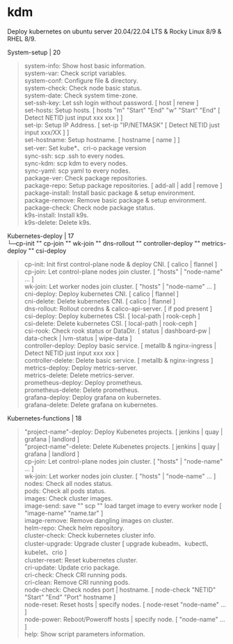 # kdm

Deploy kubernetes on ubuntu server 20.04/22.04 LTS & Rocky Linux 8/9 & RHEL 8/9.  
  
System-setup | 20  
 > system-info: Show host basic information.  
 > system-var: Check script variables.  
 > system-conf: Configure file & directory.  
 > system-check: Check node basic status.  
 > system-date: Check system time-zone.  
 > set-ssh-key: Let ssh login without password. [ host | renew ]  
 > set-hosts: Setup hosts. [ hosts "m" "Start" "End" "w" "Start" "End" [ Detect NETID just input xxx xxx ] ]  
 > set-ip: Setup IP Address. [ set-ip "IP/NETMASK" [ Detect NETID just input xxx/XX ] ]  
 > set-hostname: Setup hostname. [ hostname [ name ] ]  
 > set-ver: Set kube*、cri-o package version  
 > sync-ssh: scp .ssh to every nodes.  
 > sync-kdm: scp kdm to every nodes.  
 > sync-yaml: scp yaml to every nodes.  
 > package-ver: Check package repositories.  
 > package-repo: Setup package repositories. [ add-all | add | remove ]  
 > package-install: Install basic package & setup environment.  
 > package-remove: Remove basic package & setup environment.  
 > package-check: Check node package status.  
 > k9s-install: Install k9s.  
 > k9s-delete: Delete k9s.  

Kubernetes-deploy | 17  
  └─cp-init "" cp-join "" wk-join "" dns-rollout "" controller-deploy "" metrics-deploy "" csi-deploy  
 > cp-init: Init first control-plane node & deploy CNI. [ calico | flannel ]  
 > cp-join:  Let control-plane nodes join cluster. [ "hosts" | "node-name" ... ]  
 > wk-join: Let worker nodes join cluster. [ "hosts" | "node-name" ... ]  
 > cni-deploy: Deploy kubernetes CNI. [ calico | flannel ]  
 > cni-delete: Delete kubernetes CNI. [ calico | flannel ]  
 > dns-rollout: Rollout coredns & calico-api-server. [ if pod present ]  
 > csi-deploy: Deploy kubernetes CSI. [ local-path | rook-ceph ]  
 > csi-delete: Delete kubernetes CSI. [ local-path | rook-ceph ]  
 > csi-rook: Check rook status or DataDir. [ status | dashboard-pw | data-check | lvm-status | wipe-data ]  
 > controller-deploy: Deploy basic service. [ metallb & nginx-ingress | Detect NETID just input xxx xxx ]  
 > controller-delete: Delete basic service. [ metallb & nginx-ingress ]  
 > metrics-deploy: Deploy metrics-server.  
 > metrics-delete: Delete metrics-server.  
 > prometheus-deploy: Deploy prometheus.  
 > prometheus-delete: Delete prometheus.  
 > grafana-deploy: Deploy grafana on kubernetes.  
 > grafana-delete: Delete grafana on kubernetes.  

Kubernetes-functions | 18  
 > "project-name"-deploy: Deploy Kubenetes projects. [ jenkins | quay | grafana | landlord  ]  
 > "project-name"-delete: Delete Kubenetes projects. [ jenkins | quay | grafana | landlord  ]  
 > cp-join:  Let control-plane nodes join cluster. [ "hosts" | "node-name" ... ]  
 > wk-join: Let worker nodes join cluster. [ "hosts" | "node-name" ... ]  
 > nodes: Check all nodes status.  
 > pods: Check all pods status.  
 > images: Check cluster images.  
 > image-send: save "" scp "" load target image to every worker node [ "image-name" "name.tar" ]  
 > image-remove: Remove dangling images on cluster.  
 > helm-repo: Check helm repository.  
 > cluster-check: Check kubernetes cluster info.  
 > cluster-upgrade: Upgrade cluster [ upgrade kubeadm、kubectl、kubelet、crio ]  
 > cluster-reset: Reset kubernetes cluster.  
 > cri-update: Update crio package.  
 > cri-check: Check CRI running pods.  
 > cri-clean: Remove CRI running pods.  
 > node-check: Check nodes port | hostname. [ node-check "NETID" "Start" "End" "Port" hostname ]  
 > node-reset: Reset hosts | specify nodes. [ node-reset "node-name" ... ]  
 > node-power: Reboot/Poweroff hosts | specify node. [ "node-name" ... ]  
 > help: Show script parameters information.  